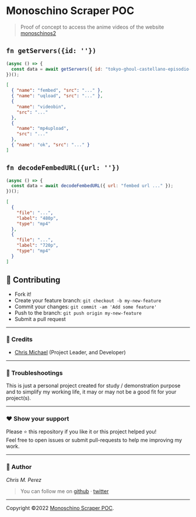 # Monoschino Scraper POC

> Proof of concept to access the anime videos of the website [monoschinos2](https://monoschinos2.com)

## `fn getServers({id: ''})`

```js
(async () => {
  const data = await getServers({ id: "tokyo-ghoul-castellano-episodio-12" });
})();
```

```json
[
  { "name": "fembed", "src": "..." },
  { "name": "uqload", "src": "..." },
  {
    "name": "videobin",
    "src": "..."
  },
  {
    "name": "mp4upload",
    "src": "..."
  },
  { "name": "ok", "src": "..." }
]
```

## `fn decodeFembedURL({url: ''})`

```js
(async () => {
  const data = await decodeFembedURL({ url: "fembed url ..." });
})();
```

```json
[
  {
    "file": "...",
    "label": "480p",
    "type": "mp4"
  },
  {
    "file": "...",
    "label": "720p",
    "type": "mp4"
  }
]
```

## **:handshake: Contributing**

- Fork it!
- Create your feature branch: `git checkout -b my-new-feature`
- Commit your changes: `git commit -am 'Add some feature'`
- Push to the branch: `git push origin my-new-feature`
- Submit a pull request

---

### **:busts_in_silhouette: Credits**

- [Chris Michael](https://github.com/ChrisMichaelPerezSantiago) (Project Leader, and Developer)

---

### **:anger: Troubleshootings**

This is just a personal project created for study / demonstration purpose and to simplify my working life, it may or may
not be a good fit for your project(s).

---

### **:heart: Show your support**

Please :star: this repository if you like it or this project helped you!\
Feel free to open issues or submit pull-requests to help me improving my work.

---

### **:robot: Author**

_*Chris M. Perez*_

> You can follow me on
> [github](https://github.com/ChrisMichaelPerezSantiago)&nbsp;&middot;&nbsp;[twitter](https://twitter.com/Chris5855M)

---

Copyright ©2022 [Monoschino Scraper POC](https://github.com/ChrisMichaelPerezSantiago/monoschino).
